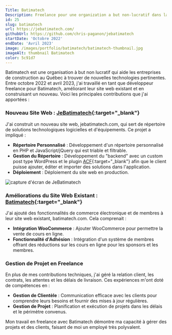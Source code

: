 ```yaml
---
Title: Batimatech
Description: Freelance pour une organization a but non-lucratif dans la construction
id: 25
slug: batimatech
url: https://jebatimatech.com/
githubUrl: https://github.com/chris-paganon/jebatimatech
startDate: 'Octobre 2022'
endDate: 'Avril 2023'
image: /images/portfolio/batimatech/batimatech-thumbnail.jpg
imageAlt: thumbnail Batimatech
color: 5c91d7
---
```


Batimatech est une organisation à but non lucratif qui aide les entreprises de construction au Québec à trouver de nouvelles technologies pertinentes. Entre octobre 2022 et avril 2023, j'ai travaillé en tant que développeur freelance pour Batimatech, améliorant leur site web existant et en construisant un nouveau. Voici les principales contributions que j'ai apportées :

### Nouveau Site Web : [JeBatimatech](https://jebatimatech.com/solutions/){:target="\_blank"}

J'ai construit un nouveau site web, jebatimatech.com, qui sert de répertoire de solutions technologiques logicielles et d'équipements. Ce projet a impliqué :

- **Répertoire Personnalisé** : Développement d'un répertoire personnalisé en PHP et JavaScript/jQuery qui est triable et filtrable.
- **Gestion du Répertoire** : Développement du "backend" avec un custom post type WordPress et le plugin [ACF](https://www.advancedcustomfields.com/){:target="\_blank"} afin que le client puisse ajouter, éditer et importer des solutions dans l'application.
- **Déploiement** : Déploiement du site web en production.

![capture d'écran de JeBatimatech](/images/portfolio/batimatech/batimatech-screenshot.png)

### Améliorations du Site Web Existant : [Batimatech](https://www.batimatech.com/){:target="\_blank"}

J'ai ajouté des fonctionnalités de commerce électronique et de membres à leur site web existant, batimatech.com. Cela comprenait :

- **Intégration WooCommerce** : Ajouter WooCommerce pour permettre la vente de cours en ligne.
- **Fonctionnalité d'Adhésion** : Intégration d'un système de membres offrant des réductions sur les cours en ligne pour les sponsors et les membres.

### Gestion de Projet en Freelance

En plus de mes contributions techniques, j'ai géré la relation client, les contrats, les attentes et les délais de livraison. Ces expériences m'ont doté de compétences en :

- **Gestion de Clientèle** : Communication efficace avec les clients pour comprendre leurs besoins et fournir des mises à jour régulières.
- **Gestion de Projet** : Planification et exécution de projets dans les délais et le périmètre convenus.

Mon travail en freelance avec Batimatech démontre ma capacité à gérer des projets et des clients, faisant de moi un employé très polyvalent.
